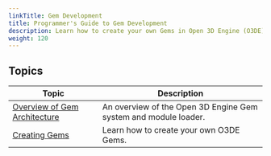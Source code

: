 ```yaml
---
linkTitle: Gem Development
title: Programmer's Guide to Gem Development
description: Learn how to create your own Gems in Open 3D Engine (O3DE).
weight: 120
---
```


## Topics

| Topic | Description |
|---|---|
| [Overview of Gem Architecture](./overview) | An overview of the Open 3D Engine Gem system and module loader. |
| [Creating Gems](./creating) | Learn how to create your own O3DE Gems. |
